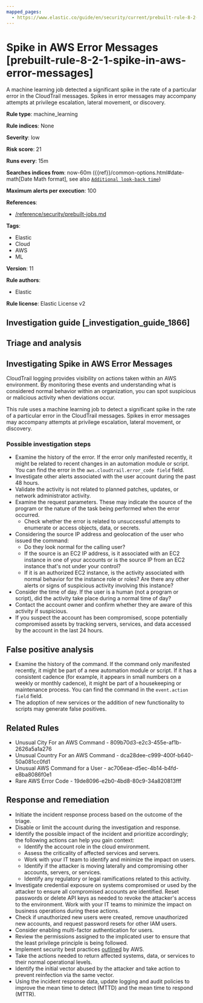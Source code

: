 ```yaml
---
mapped_pages:
  - https://www.elastic.co/guide/en/security/current/prebuilt-rule-8-2-1-spike-in-aws-error-messages.html
---
```


# Spike in AWS Error Messages [prebuilt-rule-8-2-1-spike-in-aws-error-messages]

A machine learning job detected a significant spike in the rate of a particular error in the CloudTrail messages. Spikes in error messages may accompany attempts at privilege escalation, lateral movement, or discovery.

**Rule type**: machine_learning

**Rule indices**: None

**Severity**: low

**Risk score**: 21

**Runs every**: 15m

**Searches indices from**: now-60m ({{ref}}/common-options.html#date-math[Date Math format], see also [`Additional look-back time`](docs-content://solutions/security/detect-and-alert/create-detection-rule.md#rule-schedule))

**Maximum alerts per execution**: 100

**References**:

* [/reference/security/prebuilt-jobs.md](/reference/prebuilt-jobs.md)

**Tags**:

* Elastic
* Cloud
* AWS
* ML

**Version**: 11

**Rule authors**:

* Elastic

**Rule license**: Elastic License v2

## Investigation guide [_investigation_guide_1866]

## Triage and analysis

## Investigating Spike in AWS Error Messages

CloudTrail logging provides visibility on actions taken within an AWS environment. By monitoring these events and
understanding what is considered normal behavior within an organization, you can spot suspicious or malicious activity
when deviations occur.

This rule uses a machine learning job to detect a significant spike in the rate of a particular error in the CloudTrail
messages. Spikes in error messages may accompany attempts at privilege escalation, lateral movement, or discovery.

### Possible investigation steps

- Examine the history of the error. If the error only manifested recently, it might be related to recent changes in an
automation module or script. You can find the error in the `aws.cloudtrail.error_code field` field.
- Investigate other alerts associated with the user account during the past 48 hours.
- Validate the activity is not related to planned patches, updates, or network administrator activity.
- Examine the request parameters. These may indicate the source of the program or the nature of the task being performed
when the error occurred.
    - Check whether the error is related to unsuccessful attempts to enumerate or access objects, data, or secrets.
- Considering the source IP address and geolocation of the user who issued the command:
    - Do they look normal for the calling user?
    - If the source is an EC2 IP address, is it associated with an EC2 instance in one of your accounts or is the source
    IP from an EC2 instance that's not under your control?
    - If it is an authorized EC2 instance, is the activity associated with normal behavior for the instance role or roles?
    Are there any other alerts or signs of suspicious activity involving this instance?
- Consider the time of day. If the user is a human (not a program or script), did the activity take place during a normal
time of day?
- Contact the account owner and confirm whether they are aware of this activity if suspicious.
- If you suspect the account has been compromised, scope potentially compromised assets by tracking servers, services,
and data accessed by the account in the last 24 hours.

## False positive analysis

- Examine the history of the command. If the command only manifested recently, it might be part of a new automation
module or script. If it has a consistent cadence (for example, it appears in small numbers on a weekly or monthly cadence),
it might be part of a housekeeping or maintenance process. You can find the command in the `event.action field` field.
- The adoption of new services or the addition of new functionality to scripts may generate false positives.

## Related Rules

- Unusual City For an AWS Command - 809b70d3-e2c3-455e-af1b-2626a5a1a276
- Unusual Country For an AWS Command - dca28dee-c999-400f-b640-50a081cc0fd1
- Unusual AWS Command for a User - ac706eae-d5ec-4b14-b4fd-e8ba8086f0e1
- Rare AWS Error Code - 19de8096-e2b0-4bd8-80c9-34a820813fff

## Response and remediation

- Initiate the incident response process based on the outcome of the triage.
- Disable or limit the account during the investigation and response.
- Identify the possible impact of the incident and prioritize accordingly; the following actions can help you gain context:
    - Identify the account role in the cloud environment.
    - Assess the criticality of affected services and servers.
    - Work with your IT team to identify and minimize the impact on users.
    - Identify if the attacker is moving laterally and compromising other accounts, servers, or services.
    - Identify any regulatory or legal ramifications related to this activity.
- Investigate credential exposure on systems compromised or used by the attacker to ensure all compromised accounts are
identified. Reset passwords or delete API keys as needed to revoke the attacker's access to the environment. Work with
your IT teams to minimize the impact on business operations during these actions.
- Check if unauthorized new users were created, remove unauthorized new accounts, and request password resets for other IAM users.
- Consider enabling multi-factor authentication for users.
- Review the permissions assigned to the implicated user to ensure that the least privilege principle is being followed.
- Implement security best practices [outlined](https://aws.amazon.com/premiumsupport/knowledge-center/security-best-practices/) by AWS.
- Take the actions needed to return affected systems, data, or services to their normal operational levels.
- Identify the initial vector abused by the attacker and take action to prevent reinfection via the same vector.
- Using the incident response data, update logging and audit policies to improve the mean time to detect (MTTD) and the
mean time to respond (MTTR).

